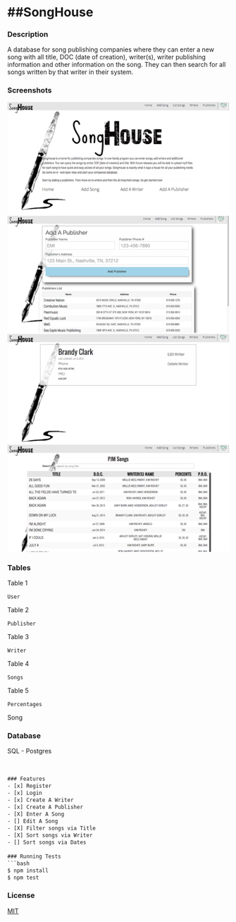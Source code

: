 ##SongHouse
=========

### Description
A database for song publishing companies where they can enter a new song with all title, DOC (date of creation), writer(s), writer publishing information and other information on the song.  They can then search for all songs written by that writer in their system. 

### Screenshots
![Image1](https://raw.githubusercontent.com/SarahMPearson/songHouse/master/doc/screenshots/Home-L.jpg)
![Image2](https://raw.githubusercontent.com/SarahMPearson/songHouse/master/doc/screenshots/publisher-L.jpg)
![Image3](https://raw.githubusercontent.com/SarahMPearson/songHouse/master/doc/screenshots/writers-l.jpg)
![Image4](https://raw.githubusercontent.com/SarahMPearson/songHouse/master/doc/screenshots/songs-l.jpg)

### Tables
Table 1
```
User
```
Table 2
```
Publisher
```
Table 3
```
Writer
```
Table 4
```
Songs
```
Table 5
```
Percentages
```

Song
### Database
SQL - Postgres
```


### Features
- [x] Register
- [x] Login
- [x] Create A Writer
- [x] Create A Publisher
- [X] Enter A Song
- [] Edit A Song
- [X] Filter songs via Title
- [X] Sort songs via Writer
- [] Sort songs via Dates

### Running Tests
```bash
$ npm install
$ npm test
```

### License
[MIT](LICENSE)
